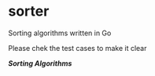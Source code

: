 # sorter
Sorting algorithms written in Go

Please chek the test cases to make it clear

***Sorting Algorithms***

